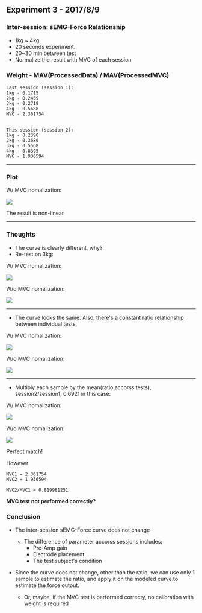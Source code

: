 ## Experiment 3 - 2017/8/9


### Inter-session: sEMG-Force Relationship
* 1kg ~ 4kg
* 20 seconds experiment.
* 20~30 min between test
* Normalize the result with MVC of each session

### Weight - MAV(ProcessedData) / MAV(ProcessedMVC)
```
Last session (session 1):
1kg - 0.1715
2kg - 0.2459
3kg - 0.2719
4kg - 0.5688
MVC - 2.361754


This session (session 2):
1kg - 0.2390
2kg - 0.3680
3kg - 0.5568
4kg - 0.8395
MVC - 1.936594
```

---

### Plot

W/ MVC nomalization:

![](https://raw.githubusercontent.com/dymnz/sEMG/master/Reports/wang/pics/exp3_2017_8_9/norm_weight_semg.png)

The result is non-linear

---

### Thoughts
* The curve is clearly different, why?
* Re-test on 3kg:

W/ MVC nomalization:

![](https://raw.githubusercontent.com/dymnz/sEMG/master/Reports/wang/pics/exp3_2017_8_9/norm_weight_semg_retest_3kg.png)

W/o MVC nomalization:

![](https://raw.githubusercontent.com/dymnz/sEMG/master/Reports/wang/pics/exp3_2017_8_9/raw_weight_semg_retest_3kg.png)

---

* The curve looks the same. Also, there's a constant ratio relationship between individual tests.

W/ MVC nomalization:

![](https://raw.githubusercontent.com/dymnz/sEMG/master/Reports/wang/pics/exp3_2017_8_9/ratio_constant.png)

W/o MVC nomalization:

![](https://raw.githubusercontent.com/dymnz/sEMG/master/Reports/wang/pics/exp3_2017_8_9/raw_ratio_constant.png)

---

* Multiply each sample by the mean(ratio accorss tests), session2/session1, 0.6921 in this case:

W/ MVC nomalization:

![](https://raw.githubusercontent.com/dymnz/sEMG/master/Reports/wang/pics/exp3_2017_8_9/adjusted_norm_weight_semg_retest_3kg.png)

W/o MVC nomalization:

![](https://raw.githubusercontent.com/dymnz/sEMG/master/Reports/wang/pics/exp3_2017_8_9/adjusted_raw_weight_semg_retest_3kg.png)

Perfect match! 

However
```
MVC1 = 2.361754 
MVC2 = 1.936594

MVC2/MVC1 = 0.819981251
```
**MVC test not performed correctly?**

### Conclusion
* The inter-session sEMG-Force curve does not change
	* The difference of parameter accorss sessions includes:
		* Pre-Amp gain
		* Electrode placement
		* The test subject's condition

* Since the curve does not change, other than the ratio, we can use only **1** sample to estimate the ratio, and apply it on the modeled curve to estimate the force output.
	* Or, maybe, if the MVC test is performed correcty, no calibration with weight is required
